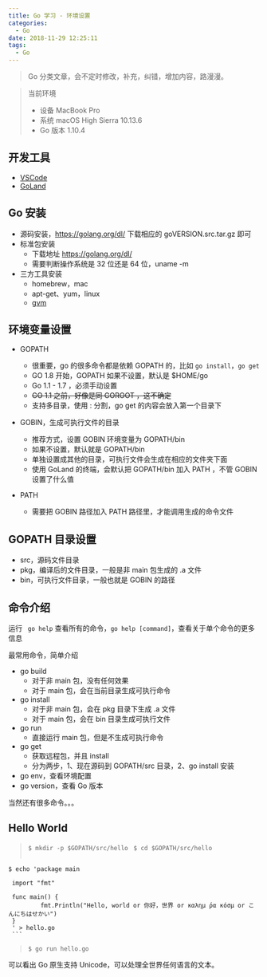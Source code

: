 ```yaml
---
title: Go 学习 - 环境设置
categories:
  - Go
date: 2018-11-29 12:25:11
tags:
  - Go
---
```

> Go 分类文章，会不定时修改，补充，纠错，增加内容，路漫漫。

> 当前环境  
> - 设备 MacBook Pro  
> - 系统 macOS High Sierra 10.13.6  
> - Go 版本 1.10.4   

## 开发工具
- [VSCode](/2018/11/29/go-with-vscode/)
- [GoLand](https://www.jetbrains.com/go/) 

## Go 安装
- 源码安装，https://golang.org/dl/ 下载相应的 goVERSION.src.tar.gz 即可
- 标准包安装
    - 下载地址 https://golang.org/dl/
    - 需要判断操作系统是 32 位还是 64 位，uname -m
- 三方工具安装
    - homebrew，mac
    - apt-get、yum，linux
    - [gvm](/2018/11/28/how-to-use-gvm/)

<!-- more --> 
        
## 环境变量设置
- GOPATH
    - 很重要，go 的很多命令都是依赖 GOPATH 的，比如 `go install`，`go get`  
    - GO 1.8 开始，GOPATH 如果不设置，默认是 $HOME/go
    - Go 1.1 - 1.7 ，必须手动设置
    - <del>GO 1.1 之前，好像是同 GOROOT ，这不确定</del>
    - 支持多目录，使用 : 分割，go get 的内容会放入第一个目录下
    
- GOBIN，生成可执行文件的目录
    - 推荐方式，设置 GOBIN 环境变量为 GOPATH/bin 
    - 如果不设置，默认就是 GOPATH/bin
    - 单独设置成其他的目录，可执行文件会生成在相应的文件夹下面
    - 使用 GoLand 的终端，会默认把 GOPATH/bin 加入 PATH ，不管 GOBIN 设置了什么值
    
- PATH
    - 需要把 GOBIN 路径加入 PATH 路径里，才能调用生成的命令文件    

## GOPATH 目录设置
- src，源码文件目录
- pkg，编译后的文件目录，一般是非 main 包生成的 .a 文件
- bin，可执行文件目录，一般也就是 GOBIN 的路径

## 命令介绍
运行 ` go help` 查看所有的命令，`go help [command]`，查看关于单个命令的更多信息

最常用命令，简单介绍
- go build
    - 对于非 main 包，没有任何效果
    - 对于 main 包，会在当前目录生成可执行命令
- go install
    - 对于非 main 包，会在 pkg 目录下生成 .a 文件
    - 对于 main 包，会在 bin 目录生成可执行文件
- go run
    - 直接运行 main 包，但是不生成可执行命令    
- go get    
    - 获取远程包，并且 install
    - 分为两步，1、现在源码到 GOPATH/src 目录，2、go install 安装
- go env，查看环境配置
- go version，查看 Go 版本    

当然还有很多命令。。。


## Hello World

> `$ mkdir -p $GOPATH/src/hello `
> `$ cd $GOPATH/src/hello ` 
> ```text
    $ echo 'package main     
    
     import "fmt"
     
     func main() {
             fmt.Println("Hello, world or 你好，世界 or καλημ ́ρα κóσμ or こんにちはせかい")
     }
     ' > hello.go
     ```
> `$ go run hello.go`  

可以看出 Go 原生支持 Unicode，可以处理全世界任何语言的文本。      



